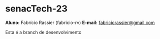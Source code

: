 # senacTech-23

**Aluno:** Fabrício Rassier (fabricio-rv)
**E-mail:** fabriciorassier@gmail.com

Esta é a branch de desenvolvimento


